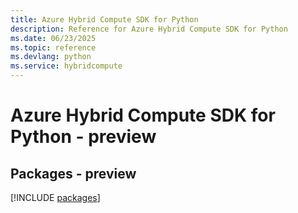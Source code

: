 ```yaml
---
title: Azure Hybrid Compute SDK for Python
description: Reference for Azure Hybrid Compute SDK for Python
ms.date: 06/23/2025
ms.topic: reference
ms.devlang: python
ms.service: hybridcompute
---
```

# Azure Hybrid Compute SDK for Python - preview
## Packages - preview
[!INCLUDE [packages](hybrid-compute-index.md)]